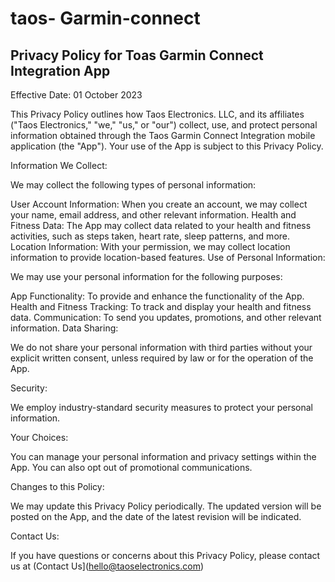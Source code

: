 # taos- Garmin-connect

## Privacy Policy for Toas Garmin Connect Integration App

Effective Date: 01 October 2023

This Privacy Policy outlines how Taos Electronics. LLC,  and its affiliates ("Taos Electronics," "we," "us," or "our") collect, use, and protect personal information obtained through the Taos Garmin Connect Integration mobile application (the "App"). Your use of the App is subject to this Privacy Policy.

Information We Collect:

We may collect the following types of personal information:

User Account Information: When you create an account, we may collect your name, email address, and other relevant information.
Health and Fitness Data: The App may collect data related to your health and fitness activities, such as steps taken, heart rate, sleep patterns, and more.
Location Information: With your permission, we may collect location information to provide location-based features.
Use of Personal Information:

We may use your personal information for the following purposes:

App Functionality: To provide and enhance the functionality of the App.
Health and Fitness Tracking: To track and display your health and fitness data.
Communication: To send you updates, promotions, and other relevant information.
Data Sharing:

We do not share your personal information with third parties without your explicit written consent, unless required by law or for the operation of the App.

Security:

We employ industry-standard security measures to protect your personal information.

Your Choices:

You can manage your personal information and privacy settings within the App. You can also opt out of promotional communications.

Changes to this Policy:

We may update this Privacy Policy periodically. The updated version will be posted on the App, and the date of the latest revision will be indicated.

Contact Us:

If you have questions or concerns about this Privacy Policy, please contact us at (Contact Us](hello@taoselectronics.com)
